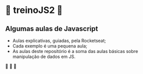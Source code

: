 # 📖 treinoJS2 📖
## Algumas aulas de Javascript
* Aulas explicativas, guiadas, pela Rocketseat;
* Cada exemplo é uma pequena aula;
* As aulas deste repositório é a soma das aulas básicas sobre manipulação de dados em JS.

🚀 🚀 🚀
